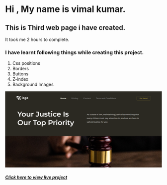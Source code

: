 # Hi , My name is vimal kumar.


## This is Third web page i have created.
It took me 2 hours to complete. 
### I have learnt following things while creating this project.
1. Css positions
2. Borders
3. Buttons
4. Z-index
5. Background Images

[![main page clickable image](./screenshots/main-page.png)](www.google.com)


  ##### [Click here to view live project](www.google.com "click here to view page")